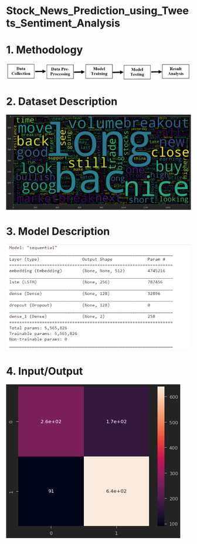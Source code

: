 # Stock_News_Prediction_using_Tweets_Sentiment_Analysis

# 1. Methodology
![Methodology](https://github.com/naman-gupta-908/Stock_News_Prediction_using_Tweets_Sentiment_Analysis/blob/main/methodology.png)

# 2. Dataset Description
![Dataset Description](https://github.com/naman-gupta-908/Stock_News_Prediction_using_Tweets_Sentiment_Analysis/blob/main/data%20description.png)

# 3. Model Description
![Model Description](https://github.com/naman-gupta-908/Stock_News_Prediction_using_Tweets_Sentiment_Analysis/blob/main/model%20description.PNG)

# 4. Input/Output
![input output](https://github.com/naman-gupta-908/Stock_News_Prediction_using_Tweets_Sentiment_Analysis/blob/main/output.png)
